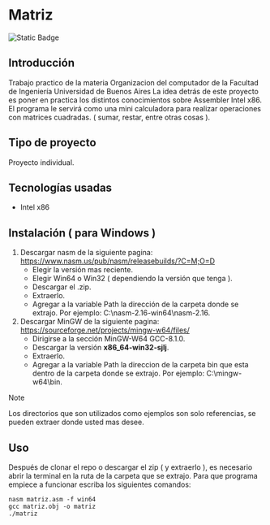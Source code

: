 # Matriz

![Static Badge](https://img.shields.io/badge/Estado%20-%20Terminado%20-%20green)

## Introducción
Trabajo practico de la materia Organizacion del computador de la Facultad de Ingeniería Universidad de Buenos Aires
La idea detrás de este proyecto es poner en practica los distintos conocimientos sobre Assembler Intel x86.
El programa le servirá como una mini calculadora para realizar operaciones con matrices cuadradas.
( sumar, restar, entre otras cosas ).

## Tipo de proyecto
Proyecto individual.

## Tecnologías usadas
- Intel x86

## Instalación ( para Windows )
1. Descargar nasm de la siguiente pagina: https://www.nasm.us/pub/nasm/releasebuilds/?C=M;O=D
    - Elegir la versión mas reciente.
    - Elegir Win64 o Win32 ( dependiendo la versión que tenga ).
    - Descargar el .zip.
    - Extraerlo.
    - Agregar a la variable Path la dirección de la carpeta donde se extrajo. Por ejemplo: C:\nasm-2.16-win64\nasm-2.16.
2. Descargar MinGW de la siguiente pagina: https://sourceforge.net/projects/mingw-w64/files/
    - Dirigirse a la sección  MinGW-W64 GCC-8.1.0.
    - Descargar la versión **x86_64-win32-sjlj**.
    - Extraerlo.
    - Agregar a la variable Path la direccion de la carpeta bin que esta dentro de la carpeta donde se extrajo. Por ejemplo: C:\mingw-w64\bin.

> [!Note]
> Los directorios que son utilizados como ejemplos son solo referencias, se pueden extraer donde usted mas desee.


## Uso
Después de clonar el repo o descargar el zip ( y extraerlo ), es necesario abrir la terminal en la ruta de la carpeta que se extrajo.
Para que programa empiece a funcionar escriba los siguientes comandos:
```
nasm matriz.asm -f win64
gcc matriz.obj -o matriz
./matriz
```
